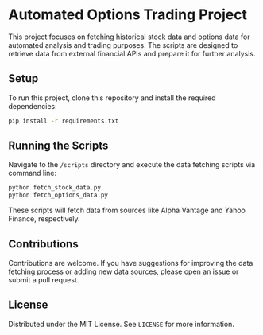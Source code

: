 
# Automated Options Trading Project

This project focuses on fetching historical stock data and options data for automated analysis and trading purposes. The scripts are designed to retrieve data from external financial APIs and prepare it for further analysis.

## Setup
To run this project, clone this repository and install the required dependencies:

```bash
pip install -r requirements.txt
```

## Running the Scripts
Navigate to the `/scripts` directory and execute the data fetching scripts via command line:

```bash
python fetch_stock_data.py
python fetch_options_data.py
```

These scripts will fetch data from sources like Alpha Vantage and Yahoo Finance, respectively.

## Contributions
Contributions are welcome. If you have suggestions for improving the data fetching process or adding new data sources, please open an issue or submit a pull request.

## License
Distributed under the MIT License. See `LICENSE` for more information.
